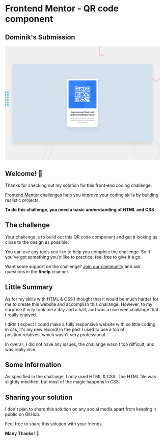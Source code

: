 # Frontend Mentor - QR code component
## Dominik's Submission

![Design preview for the QR code component coding challenge](./design/desktop-preview.jpg)

## Welcome! 👋

Thanks for checking out my solution for this front-end coding challenge.

[Frontend Mentor](https://www.frontendmentor.io) challenges help you improve your coding skills by building realistic projects.

**To do this challenge, you need a basic understanding of HTML and CSS.**

## The challenge

Your challenge is to build out this QR code component and get it looking as close to the design as possible.

You can use any tools you like to help you complete the challenge. So if you've got something you'd like to practice, feel free to give it a go.

Want some support on the challenge? [Join our community](https://www.frontendmentor.io/community) and ask questions in the **#help** channel.

## Little Summary
As for my skills with HTML & CSS I thought that it would be much harder for me to create this website and accomplish this challange.
However, to my surprise it only took me a day and a half, and was a nice wee challange that I really enjoyed.

I didn't expect I could make a fully responsive website with so little coding in css, it's my new record!
In the past I used to use a ton of position:relatives, which wasn't very professional.

In overall, I did not have any issues, the challange wasn't too difficult, and was really nice.

## Some information
As specified in the challange, I only used HTML & CSS.
The HTML file was slightly modified, but most of the magic happens in CSS.

## Sharing your solution

I don't plan to share this solution on any social media apart from keeping it public on GitHub.

Feel free to share this solution with your friends.

**Many Thanks!** 🚀
